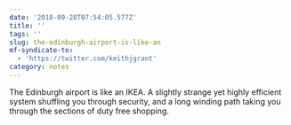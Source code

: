 ```yaml
---
date: '2018-09-28T07:54:05.577Z'
title: ''
tags: ''
slug: the-edinburgh-airport-is-like-an
mf-syndicate-to:
  - 'https://twitter.com/keithjgrant'
category: notes
---
```

The Edinburgh airport is like an IKEA. A slightly strange yet highly efficient system shuffling you through security, and a long winding path taking you through the sections of duty free shopping.
